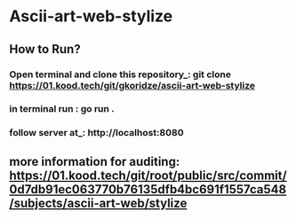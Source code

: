 # Ascii-art-web-stylize

## How to Run?

### Open  terminal and clone this repository_: git clone https://01.kood.tech/git/gkoridze/ascii-art-web-stylize

### in terminal run  : go run .

### follow server at_: http://localhost:8080

## more information for auditing: https://01.kood.tech/git/root/public/src/commit/0d7db91ec063770b76135dfb4bc691f1557ca548/subjects/ascii-art-web/stylize
